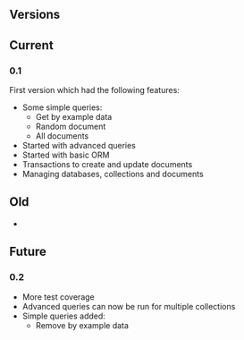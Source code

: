 Versions
---------

## Current

### 0.1
First version which had the following features:

- Some simple queries:
    - Get by example data
    - Random document
    - All documents
- Started with advanced queries
- Started with basic ORM
- Transactions to create and update documents
- Managing databases, collections and documents

## Old

-

## Future

### 0.2

- More test coverage
- Advanced queries can now be run for multiple collections
- Simple queries added:
    - Remove by example data
